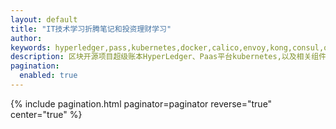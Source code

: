 ```yaml
---
layout: default 
title: "IT技术学习折腾笔记和投资理财学习"
author: 
keywords: hyperledger,pass,kubernetes,docker,calico,envoy,kong,consul,openresty,openwrt,linux,go,python,lua,nginx,proxy,投资,理财,股票,A股,港股,美股,基金
description: 区块开源项目超级账本HyperLedger、Paas平台kubernetes,以及相关组件Docker、Calico、Envoy、Kong、Consul、OpenResty、Nginx等开源项目的使用笔记，和Go、python、lua等编程语言笔记，以及OpenWrt等偏门项目的研究笔记，另外还有小部分关于理财投资的思考笔记，涉及股票、债券、基金、A股、港股、美股、定投等。
pagination:
  enabled: true
---
```


{% include pagination.html paginator=paginator reverse="true" center="true" %}
